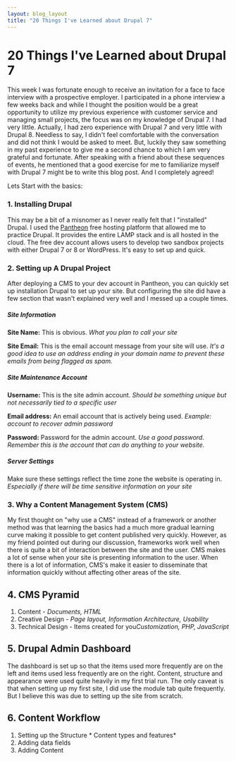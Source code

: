 ```yaml
---
layout: blog_layout
title: "20 Things I've Learned about Drupal 7"
---
```


20 Things I've Learned about Drupal 7
=========================
 
This week I was fortunate enough to receive an invitation for a face to face interview with a prospective employer. I participated in a phone interview a few weeks back and while I thought the position would be a great opportunity to utilize my previous experience with customer service and managing small projects, the focus was on my knowledge of Drupal 7. I had very little. Actually, I had zero experience with Drupal 7 and very little with Drupal 8. Needless to say, I didn't feel comfortable with the conversation and did not think I would be asked to meet. But, luckily they saw something in my past experience to give me a second chance to which I am very grateful and fortunate. After speaking with a friend about these sequences of events, he mentioned that a good exercise for me to familiarize myself with Drupal 7 might be to write this blog post. And I completely agreed! 

Lets Start with the basics:
### 1. Installing Drupal
This may be a bit of a misnomer as I never really felt that I "installed" Drupal. I used the [Pantheon](https://pantheon.io/) free hosting platform that allowed me to practice Drupal. It provides the entire LAMP stack and is all hosted in the cloud. The free dev account allows users to develop two sandbox projects with either Drupal 7 or 8 or WordPress. It's easy to set up and quick.

### 2. Setting up A Drupal Project
After deploying a CMS to your dev account in Pantheon, you can quickly set up installation Drupal to set up your site. But configuring the site did have a few section that wasn't explained very well and I messed up a couple times.

##### Site Information
__Site Name:__ This is obvious. *What you plan to call your site*

__Site Email:__ This is the email account message from your site will use. *It's a good idea to use an address ending in your domain name to prevent these emails from being flagged as spam.* 

##### Site Maintenance Account
__Username:__ This is the site admin account. *Should be something unique but not necessarily tied to a specific user*

__Email address:__ An email account that is actively being used. *Example: account to recover admin password*

__Password:__ Password for the admin account. *Use a good password. Remember this is the account that can do anything to your website.*

##### Server Settings
Make sure these settings reflect the time zone the website is operating in. *Especially if there will be time sensitive information on your site*

### 3. Why a Content Management System (CMS)
My first thought on "why use a CMS" instead of a framework or another method was that learning the basics had a much more gradual learning curve making it possible to get content published very quickly. However, as my friend pointed out during our discussion, frameworks work well when there is quite a bit of interaction between the site and the user. CMS makes a lot of sense when your site is presenting information to the user. When there is a lot of information, CMS's make it easier to disseminate that information quickly without affecting other areas of the site.

## 4. CMS Pyramid

1. Content  - *Documents, HTML*
2. Creative Design - *Page layout, Information Architecture, Usability*
3. Technical Design - Items created for you*Customization, PHP, JavaScript*

## 5. Drupal Admin Dashboard
The dashboard is set up so that the items used more frequently are on the left and items used less frequently are on the right. Content, structure and appearance were used quite heavily in my first trial run. The only caveat is that when setting up my first site, I did use the module tab quite frequently. But I believe this was due to setting up the site from scratch.

## 6. Content Workflow

1. Setting up the Structure * Content types and features*
2. Adding data fields
3. Adding Content
